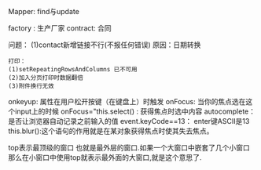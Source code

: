 
Mapper: find与update





factory : 生产厂家
contract: 合同

问题：
	(1)contact新增链接不行(不报任何错误)   原因：日期转换
	
	打印：
	(1)setRepeatingRowsAndColumns 已不可用
	(2)加入分页打印时数据翻倍
	(3)附件换行无效

onkeyup: 属性在用户松开按键（在键盘上）时触发
onFocus: 当你的焦点选在这个input上的时候
onFocus="this.select() : 获得焦点时选中内容
autocomplete： 是否让浏览器自动记录之前输入的值
event.keyCode==13： enter键ASCII是13
this.blur():这个语句的作用就是在某对象获得焦点时使其失去焦点。

top表示最顶级的窗口
也就是最外层的窗口.如果一个大窗口中嵌套了几个小窗口
那么在小窗口中使用top就表示最外面的大窗口,就是这个意思了.

